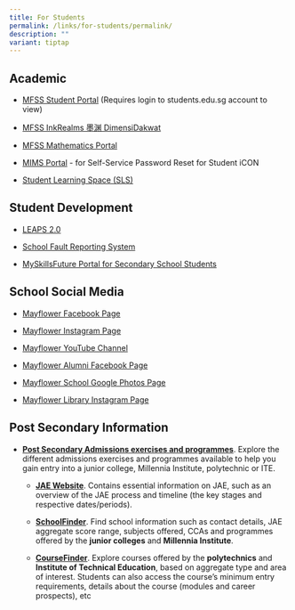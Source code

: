 ```yaml
---
title: For Students
permalink: /links/for-students/permalink/
description: ""
variant: tiptap
---
```

<h2>Academic</h2>
<ul>
<li>
<p><a href="https://sites.google.com/moe.edu.sg/mfss-students" rel="noopener noreferrer nofollow" target="_blank">MFSS Student Portal</a>&nbsp;(Requires
login to students.edu.sg account to view)</p>
</li>
<li>
<p><a href="https://sites.google.com/moe.edu.sg/inkrealms/" rel="noopener noreferrer nofollow" target="_blank">MFSS InkRealms 墨渊 DimensiDakwat</a>
</p>
</li>
<li>
<p><a href="https://sites.google.com/moe.edu.sg/mfssmath" rel="noopener noreferrer nofollow" target="_blank">MFSS Mathematics Portal</a>
</p>
</li>
<li>
<p><a href="https://portal.mims.moe.gov.sg/" rel="noopener noreferrer nofollow" target="_blank">MIMS Portal</a> -
for Self-Service Password Reset for Student iCON</p>
</li>
<li>
<p><a href="https://vle.learning.moe.edu.sg/" rel="noopener noreferrer nofollow" target="_blank">Student Learning Space (SLS)</a>
</p>
</li>
</ul>
<h2>Student Development</h2>
<ul data-tight="true" class="tight">
<li>
<p><a href="https://www.moe.gov.sg/education-in-sg/our-programmes/cca/leaps2-0" rel="noopener noreferrer nofollow" target="_blank">LEAPS 2.0</a>
</p>
</li>
<li>
<p><a href="http://bit.ly/mfss-fault" rel="noopener noreferrer nofollow" target="_blank">School Fault Reporting System</a>
</p>
</li>
<li>
<p><a href="https://www.myskillsfuture.gov.sg/content/student/en/secondary.html" rel="noopener noreferrer nofollow" target="_blank">MySkillsFuture Portal for Secondary School Students</a>
</p>
</li>
</ul>
<h2>School Social Media</h2>
<ul data-tight="true" class="tight">
<li>
<p><a href="https://www.facebook.com/mayflowersecofficial" rel="noopener noreferrer nofollow" target="_blank">Mayflower Facebook Page</a>
</p>
</li>
<li>
<p><a href="https://www.instagram.com/mayflowersec/" rel="noopener noreferrer nofollow" target="_blank">Mayflower Instagram Page</a>
</p>
</li>
<li>
<p><a href="https://www.youtube.com/@MayflowerSecSch" rel="noopener noreferrer nofollow" target="_blank">Mayflower YouTube Channel</a>
</p>
</li>
<li>
<p><a href="https://www.facebook.com/mayfloweralumni" rel="noopener noreferrer nofollow" target="_blank">Mayflower Alumni Facebook Page</a>
</p>
</li>
<li>
<p><a href="https://photos.app.goo.gl/z0kHE4KkKwWwFcyO2" rel="noopener noreferrer nofollow" target="_blank">Mayflower School Google Photos Page</a>
</p>
</li>
<li>
<p><a href="https://www.instagram.com/mayflowerlibrary/" rel="noopener noreferrer nofollow" target="_blank">Mayflower Library Instagram Page</a>
</p>
</li>
</ul>
<h2>Post Secondary Information</h2>
<ul data-tight="true" class="tight">
<li>
<p><strong><a href="https://www.moe.gov.sg/post-secondary/admissions" rel="noopener noreferrer nofollow" target="_blank">Post Secondary Admissions exercises and programmes</a></strong>.
Explore the different admissions exercises and programmes available to
help you gain entry into a junior college, Millennia Institute, polytechnic
or ITE.</p>
<ul data-tight="true" class="tight">
<li>
<p><strong><a href="https://www.moe.gov.sg/jae" rel="noopener noreferrer nofollow" target="_blank">JAE Website</a></strong>.
Contains essential information on JAE, such as an overview of the JAE process
and timeline (the key stages and respective dates/periods).</p>
</li>
<li>
<p><strong><a href="https://www.moe.gov.sg/schoolfinder" rel="noopener noreferrer nofollow" target="_blank">SchoolFinder</a></strong>.
Find school information such as contact details, JAE aggregate score range,
subjects offered, CCAs and programmes offered by the <strong>junior colleges</strong> and <strong>Millennia Institute</strong>.</p>
</li>
<li>
<p><strong><a href="http://www.moe.gov.sg/coursefinder" rel="noopener noreferrer nofollow" target="_blank">CourseFinder</a></strong>.
Explore courses offered by the <strong>polytechnics</strong> and <strong>Institute of Technical Education</strong>,
based on aggregate type and area of interest. Students can also access
the course’s minimum entry requirements, details about the course (modules
and career prospects), etc</p>
</li>
</ul>
</li>
</ul>
<p></p>